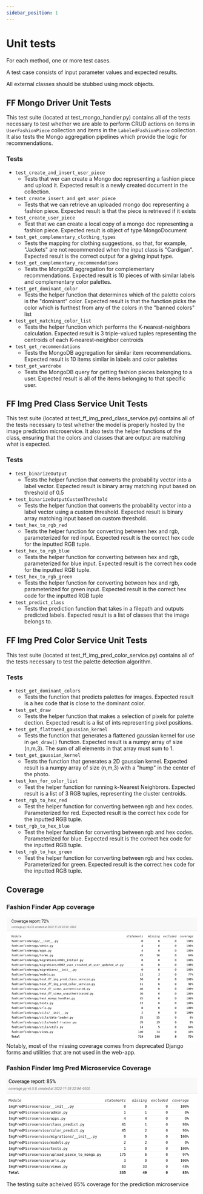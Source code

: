 ```yaml
---
sidebar_position: 1
---
```

# Unit tests
For each method, one or more test cases.

A test case consists of input parameter values and expected results.

All external classes should be stubbed using mock objects.
## FF Mongo Driver Unit Tests
This test suite (located at test_mongo_handler.py) contains all of the tests necessary to test whether we are able to perform CRUD actions on items in `UserFashionPiece` collection and items in the `LabeledFashionPiece` collection. It also tests the Mongo aggregation pipelines which provide the logic for recommendations.

### Tests
* `test_create_and_insert_user_piece` 
  * Tests that wer can create a Mongo doc representing a fashion piece and upload it. Expected result is a newly created document in the collection.
* `test_create_insert_and_get_user_piece` 
  * Tests that we can retrieve an uploaded mongo doc representing a fashion piece. Expected result is that the piece is retrieved if it exists
* `test_create_user_piece` 
  * Test that we can create a local copy of a mongo doc representing a fashion piece. Expected result is object of type MongoDocument
* `test_get_complementary_clothing_types` 
  * Tests the mapping for clothing suggestions, so that, for example, "Jackets" are not recommended when the input class is "Cardigan". Expected result is the correct output for a giving input type.
* `test_get_complementary_recommendations` 
  * Tests the MongoDB aggregation for complementary recommendations. Expected result is 10 pieces of with similar labels and complementary color palettes.
* `test_get_dominant_color` 
  * Tests the helper function that determines which of the palette colors is the "dominant" color. Expected result is that the function picks the color which is furthest from any of the colors in the "banned colors" list
* `test_get_matching_color_list` 
  * Tests the helper function which performs the K-nearest-neighbors calculation. Expected result is 3 triple-valued tuples representing the centroids of each K-nearest-neighbor centroids
* `test_get_recommendations` 
  * Tests the MongoDB aggregation for similar item recommendations. Expected result is 10 items similar in labels and color palettes
* `test_get_wardrobe` 
  * Tests the MongoDB query for getting fashion pieces belonging to a user. Expected result is all of the items belonging to that specific user.

## FF Img Pred Class Service Unit Tests
This test suite (located at test_ff_img_pred_class_service.py) contains all of the tests necessary to test whether the model is properly hosted by the image prediction microservice. It also tests the helper functions of the class, ensuring that the colors and classes that are output are matching what is expected.
### Tests
* `test_binarizeOutput`
  * Tests the helper function that converts the probability vector into a label vector. Expected result is binary array matching input based on threshold of 0.5
* `test_binarizeOutputCustomThreshold`
  * Tests the helper function that converts the probability vector into a label vector using a custom threshold. Expected result is binary array matching input based on custom threshold.
* `test_hex_to_rgb_red`
  * Tests the helper function for converting between hex and rgb, parameterized for red input. Expected result is the correct hex code for the inputted RGB tuple.
* `test_hex_to_rgb_blue`
  * Tests the helper function for converting between hex and rgb, parameterized for blue input.  Expected result is the correct hex code for the inputted RGB tuple.
* `test_hex_to_rgb_green`
  * Tests the helper function for converting between hex and rgb, parameterized for green input.  Expected result is the correct hex code for the inputted RGB tuple
* `test_predict_class`
  * Tests the prediction function that takes in a filepath and outputs predicted labels. Expected result is a list of classes that the image belongs to.

## FF Img Pred Color Service Unit Tests
This test suite (located at test_ff_img_pred_color_service.py) contains all of the tests necessary to test the palette detection algorithm.
### Tests
* `test_get_dominant_colors`
  * Tests the function that predicts palettes for images. Expected result is a hex code that is close to the dominant color.
* `test_get_draw` 
  * Tests the helper function that makes a selection of pixels for palette dection. Expected result is a list of ints representing pixel positions.
* `test_get_flattneed_gaussian_kernel` 
  * Tests the function that generates a flattened gaussian kernel for use in `get_draw()` function. Expected result is a numpy array of size (n,m,3). The sum of all elements in that array must sum to 1. 
* `test_get_gaussian_kernel` 
  * Tests the function that generates a 2D gaussian kernel. Expected result is a numpy array of size (n,m,3) with a "hump" in the center of the photo.
* `test_knn_for_color_list` 
  * Test the helper function for running k-Nearest Neighbrors. Expected result is a list of 3 RGB tuples, representing the cluster centroids.
* `test_rgb_to_hex_red` 
  * Test the helper function for converting between rgb and hex codes. Parameterized for red. Expected result is the correct hex code for the inputted RGB tuple.
* `test_rgb_to_hex_blue` 
  * Test the helper function for converting between rgb and hex codes. Parameterized for blue. Expected result is the correct hex code for the inputted RGB tuple.
* `test_rgb_to_hex_green` 
  * Test the helper function for converting between rgb and hex codes. Parameterized for green. Expected result is the correct hex code for the inputted RGB tuple.


## Coverage

### Fashion Finder App coverage
![coverage report](cov_report_fashionfinder.png)
Notably, most of the missing coverage comes from deprecated Django forms and utilities that are not used in the web-app.

### Fashion Finder Img Pred Microservice Coverage
![coverage report](cov_report_fashionfinder_app.png)
The testing suite acheived 85% coverage for the prediction microservice
